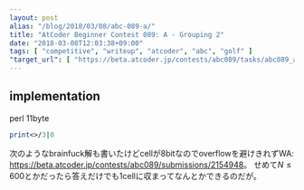 ```yaml
---
layout: post
alias: "/blog/2018/03/08/abc-089-a/"
title: "AtCoder Beginner Contest 089: A - Grouping 2"
date: "2018-03-08T12:03:38+09:00"
tags: [ "competitive", "writeup", "atcoder", "abc", "golf" ]
"target_url": [ "https://beta.atcoder.jp/contests/abc089/tasks/abc089_a" ]
---
```


## implementation

perl $11$byte

``` perl
print<>/3|0
```

次のようなbrainfuck解も書いたけどcellが$8$bitなのでoverflowを避けきれずWA: <https://beta.atcoder.jp/contests/abc089/submissions/2154948>。
せめて$N \le 600$とかだったら答えだけでも$1$cellに収まってなんとかできるのだが。
